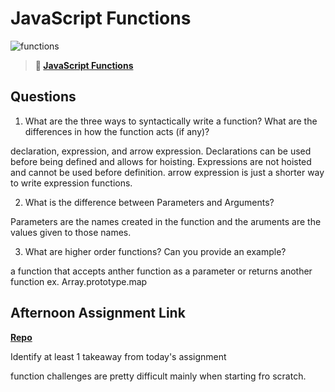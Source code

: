 # JavaScript Functions

![functions](https://bcw.blob.core.windows.net/public/img/function-anatomy.jpg)

> **📖 [JavaScript Functions](https://codeworksacademy.com/fs-student-guide/resources/wk2/02-Functions)**

## Questions

1. What are the three ways to syntactically write a function? What are the differences in how the function acts (if any)?

declaration, expression, and arrow expression. Declarations can be used before being defined and allows for hoisting. Expressions are not hoisted and cannot be used before definition. arrow expression is just a shorter way to write expression functions.

2. What is the difference between Parameters and Arguments?

Parameters are the names created in the function and the aruments are the values given to those names.

3. What are higher order functions? Can you provide an example?

a function that accepts anther function as a parameter or returns another function 
ex. Array.prototype.map

## Afternoon Assignment Link

**[Repo](https://github.com/GregBullington/witwics-2)**

Identify at least 1 takeaway from today's assignment

function challenges are pretty difficult mainly when starting fro scratch. 
